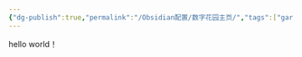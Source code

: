 ```yaml
---
{"dg-publish":true,"permalink":"/Obsidian配置/数字花园主页/","tags":["gardenEntry"],"created":"2024-02-04T10:20:34.204+08:00","updated":"2024-02-03T20:22:08.000+08:00"}
---
```


hello world！
